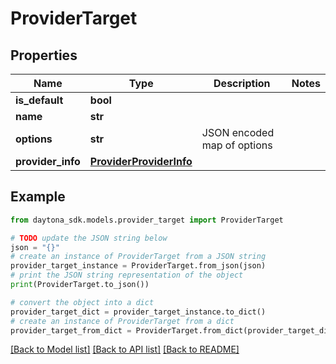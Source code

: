 # ProviderTarget


## Properties

Name | Type | Description | Notes
------------ | ------------- | ------------- | -------------
**is_default** | **bool** |  | 
**name** | **str** |  | 
**options** | **str** | JSON encoded map of options | 
**provider_info** | [**ProviderProviderInfo**](ProviderProviderInfo.md) |  | 

## Example

```python
from daytona_sdk.models.provider_target import ProviderTarget

# TODO update the JSON string below
json = "{}"
# create an instance of ProviderTarget from a JSON string
provider_target_instance = ProviderTarget.from_json(json)
# print the JSON string representation of the object
print(ProviderTarget.to_json())

# convert the object into a dict
provider_target_dict = provider_target_instance.to_dict()
# create an instance of ProviderTarget from a dict
provider_target_from_dict = ProviderTarget.from_dict(provider_target_dict)
```
[[Back to Model list]](../README.md#documentation-for-models) [[Back to API list]](../README.md#documentation-for-api-endpoints) [[Back to README]](../README.md)


